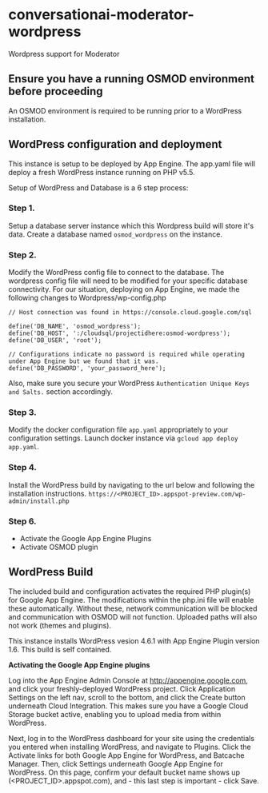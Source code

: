 # conversationai-moderator-wordpress
Wordpress support for Moderator

## Ensure you have a running OSMOD environment before proceeding

An OSMOD environment is required to be running prior to a WordPress installation.

## WordPress configuration and deployment

This instance is setup to be deployed by App Engine. The app.yaml file will deploy a fresh WordPress instance running on PHP v5.5.

Setup of WordPress and Database is a 6 step process:

### Step 1.
Setup a database server instance which this Wordpress build will store it's data. Create a database named `osmod_wordpress` on the instance.

### Step 2.
Modify the WordPress config file to connect to the database. The wordpress config file will need to be modified for your specific database connectivity. For our situation, deploying on App Engine, we made the following changes to Wordpress/wp-config.php

```
// Host connection was found in https://console.cloud.google.com/sql

define('DB_NAME', 'osmod_wordpress');
define('DB_HOST', ':/cloudsql/projectidhere:osmod-wordpress');
define('DB_USER', 'root');

// Configurations indicate no password is required while operating under App Engine but we found that it was.
define('DB_PASSWORD', 'your_password_here');
```

Also, make sure you secure your WordPress `Authentication Unique Keys and Salts.` section accordingly.

### Step 3.
Modify the docker configuration file `app.yaml` appropriately to your configuration settings. Launch docker instance via `gcloud app deploy app.yaml`.

### Step 4.
Install the WordPress build by navigating to the url below and following the installation instructions.
`https://<PROJECT_ID>.appspot-preview.com/wp-admin/install.php`

### Step 6.
- Activate the Google App Engine Plugins
- Activate OSMOD plugin

## WordPress Build

The included build and configuration activates the required PHP plugin(s) for Google App Engine. The modifications within the php.ini file will enable these automatically. Without these, network communication will be blocked and communication with OSMOD will not function. Uploaded paths will also not work (themes and plugins).

This instance installs WordPress vesion 4.6.1 with App Engine Plugin version 1.6. This build is self contained.

**Activating the Google App Engine plugins**

Log into the App Engine Admin Console at http://appengine.google.com, and click your freshly-deployed WordPress project. Click Application Settings on the left nav, scroll to the bottom, and click the Create button underneath Cloud Integration. This makes sure you have a Google Cloud Storage bucket active, enabling you to upload media from within WordPress.

Next, log in to the WordPress dashboard for your site using the credentials you entered when installing WordPress, and navigate to Plugins. Click the Activate links for both Google App Engine for WordPress, and Batcache Manager. Then, click Settings underneath Google App Engine for WordPress. On this page, confirm your default bucket name shows up (<PROJECT_ID>.appspot.com), and - this last step is important - click Save.